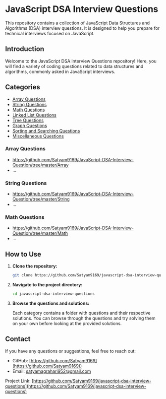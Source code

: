# JavaScript DSA Interview Questions

This repository contains a collection of JavaScript Data Structures and Algorithms (DSA) interview questions. It is designed to help you prepare for technical interviews focused on JavaScript.

## Introduction

Welcome to the JavaScript DSA Interview Questions repository! Here, you will find a variety of coding questions related to data structures and algorithms, commonly asked in JavaScript interviews.

## Categories

- [Array Questions](#array-questions)
- [String Questions](#string-questions)
- [Math Questions](#Math-questions)
- [Linked List Questions](#linked-list-questions)
- [Tree Questions](#tree-questions)
- [Graph Questions](#graph-questions)
- [Sorting and Searching Questions](#sorting-and-searching-questions)
- [Miscellaneous Questions](#miscellaneous-questions)

### Array Questions

- https://github.com/Satyam9169/JavaScript-DSA-Interview-Question/tree/master/Array
- ...

### String Questions

- https://github.com/Satyam9169/JavaScript-DSA-Interview-Question/tree/master/String
- ...

### Math Questions

- https://github.com/Satyam9169/JavaScript-DSA-Interview-Question/tree/master/Math
- ...

## How to Use

1. **Clone the repository:**

   ```bash
   git clone https://github.com/Satyam9169/javascript-dsa-interview-questions.git
   ```

2. **Navigate to the project directory:**

   ```bash
   cd javascript-dsa-interview-questions
   ```

3. **Browse the questions and solutions:**

   Each category contains a folder with questions and their respective solutions. You can browse through the questions and try solving them on your own before looking at the provided solutions.

## Contact

If you have any questions or suggestions, feel free to reach out:

- GitHub: [https://github.com/Satyam9169](https://github.com/Satyam9169))
- Email: [satyamagrahari952@gmail.com](mailto:satyamagrahari952@gmail.com)

Project Link: [https://github.com/Satyam9169/javascript-dsa-interview-questions](https://github.com/Satyam9169/javascript-dsa-interview-questions)
